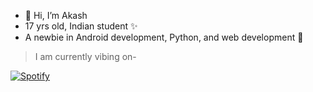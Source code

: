 - 👋 Hi, I’m Akash
- 17 yrs old, Indian student ✨
- A newbie in Android development, Python, and web development 🐣

> I am currently vibing on-

 [![Spotify](https://amvibingon.vercel.app/api/spotify)](https://open.spotify.com/user/ywag)
